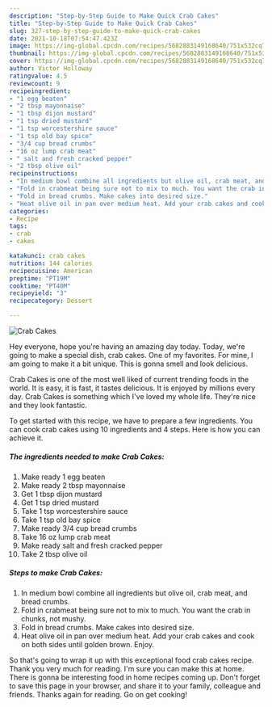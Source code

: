 ```yaml
---
description: "Step-by-Step Guide to Make Quick Crab Cakes"
title: "Step-by-Step Guide to Make Quick Crab Cakes"
slug: 327-step-by-step-guide-to-make-quick-crab-cakes
date: 2021-10-18T07:54:47.423Z
image: https://img-global.cpcdn.com/recipes/5682883149168640/751x532cq70/crab-cakes-recipe-main-photo.jpg
thumbnail: https://img-global.cpcdn.com/recipes/5682883149168640/751x532cq70/crab-cakes-recipe-main-photo.jpg
cover: https://img-global.cpcdn.com/recipes/5682883149168640/751x532cq70/crab-cakes-recipe-main-photo.jpg
author: Victor Holloway
ratingvalue: 4.5
reviewcount: 9
recipeingredient:
- "1 egg beaten"
- "2 tbsp mayonnaise"
- "1 tbsp dijon mustard"
- "1 tsp dried mustard"
- "1 tsp worcestershire sauce"
- "1 tsp old bay spice"
- "3/4 cup bread crumbs"
- "16 oz lump crab meat"
- " salt and fresh cracked pepper"
- "2 tbsp olive oil"
recipeinstructions:
- "In medium bowl combine all ingredients but olive oil, crab meat, and bread crumbs."
- "Fold in crabmeat being sure not to mix to much. You want the crab in chunks, not mushy."
- "Fold in bread crumbs. Make cakes into desired size."
- "Heat olive oil in pan over medium heat. Add your crab cakes and cook on both sides until golden brown. Enjoy."
categories:
- Recipe
tags:
- crab
- cakes

katakunci: crab cakes 
nutrition: 144 calories
recipecuisine: American
preptime: "PT19M"
cooktime: "PT40M"
recipeyield: "3"
recipecategory: Dessert

---
```



![Crab Cakes](https://img-global.cpcdn.com/recipes/5682883149168640/751x532cq70/crab-cakes-recipe-main-photo.jpg)

Hey everyone, hope you're having an amazing day today. Today, we're going to make a special dish, crab cakes. One of my favorites. For mine, I am going to make it a bit unique. This is gonna smell and look delicious.



Crab Cakes is one of the most well liked of current trending foods in the world. It is easy, it is fast, it tastes delicious. It is enjoyed by millions every day. Crab Cakes is something which I've loved my whole life. They're nice and they look fantastic.


To get started with this recipe, we have to prepare a few ingredients. You can cook crab cakes using 10 ingredients and 4 steps. Here is how you can achieve it.

<!--inarticleads1-->

##### The ingredients needed to make Crab Cakes:

1. Make ready 1 egg beaten
1. Make ready 2 tbsp mayonnaise
1. Get 1 tbsp dijon mustard
1. Get 1 tsp dried mustard
1. Take 1 tsp worcestershire sauce
1. Take 1 tsp old bay spice
1. Make ready 3/4 cup bread crumbs
1. Take 16 oz lump crab meat
1. Make ready  salt and fresh cracked pepper
1. Take 2 tbsp olive oil




<!--inarticleads2-->

##### Steps to make Crab Cakes:

1. In medium bowl combine all ingredients but olive oil, crab meat, and bread crumbs.
1. Fold in crabmeat being sure not to mix to much. You want the crab in chunks, not mushy.
1. Fold in bread crumbs. Make cakes into desired size.
1. Heat olive oil in pan over medium heat. Add your crab cakes and cook on both sides until golden brown. Enjoy.




So that's going to wrap it up with this exceptional food crab cakes recipe. Thank you very much for reading. I'm sure you can make this at home. There is gonna be interesting food in home recipes coming up. Don't forget to save this page in your browser, and share it to your family, colleague and friends. Thanks again for reading. Go on get cooking!
